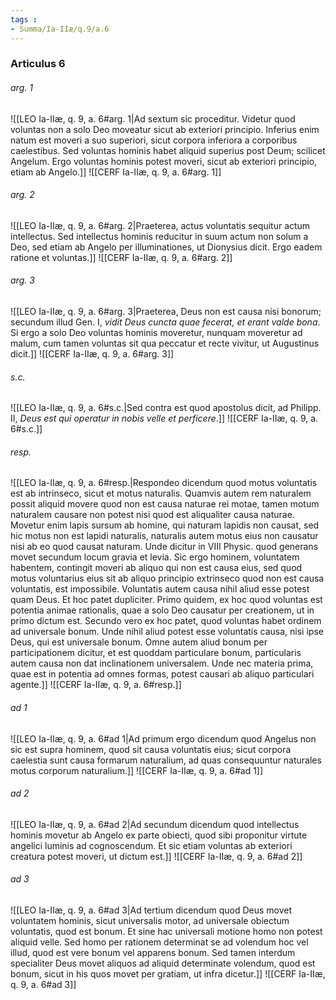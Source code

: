```yaml
---
tags : 
- Summa/Ia-IIæ/q.9/a.6
---
```


### Articulus 6

###### arg. 1
![[LEO Ia-IIæ, q. 9, a. 6#arg. 1|Ad sextum sic proceditur. Videtur quod voluntas non a solo Deo moveatur sicut ab exteriori principio. Inferius enim natum est moveri a suo superiori, sicut corpora inferiora a corporibus caelestibus. Sed voluntas hominis habet aliquid superius post Deum; scilicet Angelum. Ergo voluntas hominis potest moveri, sicut ab exteriori principio, etiam ab Angelo.]]
![[CERF Ia-IIæ, q. 9, a. 6#arg. 1]]

###### arg. 2
![[LEO Ia-IIæ, q. 9, a. 6#arg. 2|Praeterea, actus voluntatis sequitur actum intellectus. Sed intellectus hominis reducitur in suum actum non solum a Deo, sed etiam ab Angelo per illuminationes, ut Dionysius dicit. Ergo eadem ratione et voluntas.]]
![[CERF Ia-IIæ, q. 9, a. 6#arg. 2]]

###### arg. 3
![[LEO Ia-IIæ, q. 9, a. 6#arg. 3|Praeterea, Deus non est causa nisi bonorum; secundum illud Gen. I, *vidit Deus cuncta quae fecerat, et erant valde bona*. Si ergo a solo Deo voluntas hominis moveretur, nunquam moveretur ad malum, cum tamen voluntas sit qua peccatur et recte vivitur, ut Augustinus dicit.]]
![[CERF Ia-IIæ, q. 9, a. 6#arg. 3]]

###### s.c.
![[LEO Ia-IIæ, q. 9, a. 6#s.c.|Sed contra est quod apostolus dicit, ad Philipp. II, *Deus est qui operatur in nobis velle et perficere*.]]
![[CERF Ia-IIæ, q. 9, a. 6#s.c.]]

###### resp.
![[LEO Ia-IIæ, q. 9, a. 6#resp.|Respondeo dicendum quod motus voluntatis est ab intrinseco, sicut et motus naturalis. Quamvis autem rem naturalem possit aliquid movere quod non est causa naturae rei motae, tamen motum naturalem causare non potest nisi quod est aliqualiter causa naturae. Movetur enim lapis sursum ab homine, qui naturam lapidis non causat, sed hic motus non est lapidi naturalis, naturalis autem motus eius non causatur nisi ab eo quod causat naturam. Unde dicitur in VIII Physic. quod generans movet secundum locum gravia et levia. Sic ergo hominem, voluntatem habentem, contingit moveri ab aliquo qui non est causa eius, sed quod motus voluntarius eius sit ab aliquo principio extrinseco quod non est causa voluntatis, est impossibile. Voluntatis autem causa nihil aliud esse potest quam Deus. Et hoc patet dupliciter. Primo quidem, ex hoc quod voluntas est potentia animae rationalis, quae a solo Deo causatur per creationem, ut in primo dictum est. Secundo vero ex hoc patet, quod voluntas habet ordinem ad universale bonum. Unde nihil aliud potest esse voluntatis causa, nisi ipse Deus, qui est universale bonum. Omne autem aliud bonum per participationem dicitur, et est quoddam particulare bonum, particularis autem causa non dat inclinationem universalem. Unde nec materia prima, quae est in potentia ad omnes formas, potest causari ab aliquo particulari agente.]]
![[CERF Ia-IIæ, q. 9, a. 6#resp.]]

###### ad 1
![[LEO Ia-IIæ, q. 9, a. 6#ad 1|Ad primum ergo dicendum quod Angelus non sic est supra hominem, quod sit causa voluntatis eius; sicut corpora caelestia sunt causa formarum naturalium, ad quas consequuntur naturales motus corporum naturalium.]]
![[CERF Ia-IIæ, q. 9, a. 6#ad 1]]

###### ad 2
![[LEO Ia-IIæ, q. 9, a. 6#ad 2|Ad secundum dicendum quod intellectus hominis movetur ab Angelo ex parte obiecti, quod sibi proponitur virtute angelici luminis ad cognoscendum. Et sic etiam voluntas ab exteriori creatura potest moveri, ut dictum est.]]
![[CERF Ia-IIæ, q. 9, a. 6#ad 2]]

###### ad 3
![[LEO Ia-IIæ, q. 9, a. 6#ad 3|Ad tertium dicendum quod Deus movet voluntatem hominis, sicut universalis motor, ad universale obiectum voluntatis, quod est bonum. Et sine hac universali motione homo non potest aliquid velle. Sed homo per rationem determinat se ad volendum hoc vel illud, quod est vere bonum vel apparens bonum. Sed tamen interdum specialiter Deus movet aliquos ad aliquid determinate volendum, quod est bonum, sicut in his quos movet per gratiam, ut infra dicetur.]]
![[CERF Ia-IIæ, q. 9, a. 6#ad 3]]

